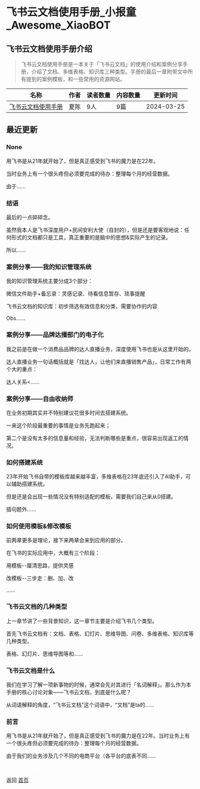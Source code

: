 # 飞书云文档使用手册_小报童_Awesome_XiaoBOT

## 飞书云文档使用手册介绍
> 飞书云文档使用手册是一本关于「飞书云文档」的使用介绍和案例分享手册，介绍了文档、多维表格、知识库三种类型。手册的最后一章附带文中所有提到的案例模板，和一些常用的资源网站。  
  


|名称|作者|读者数量|内容数量|更新时间|
|---|---|---|---|---|
|[飞书云文档使用手册](https://xiaobot.net/p/feishu001?refer=0b133df9-27dc-423b-8101-639049001c13)|夏陈|9人|9篇|2024-03-25|

## 最近更新
### None

用飞书是从21年就开始了，但是真正感受到飞书的魔力是在22年。

当时业务上有一个很头疼但必须要完成的待办：整理每个月的经营数据。

由于......

### 结语

最后的一点碎碎念。

虽然我本人是飞书深度用户+民间安利大使（自封的），但是还是要客观地说：任何形式的文档都只是工具，真正重要的是脑中的思想&实际产生的记录。

所以......

### 案例分享——我的知识管理系统

我的知识管理系统主要分成3个部分：

微信文件助手+备忘录：灵感记录、待看信息暂存、琐事提醒

飞书云文档的知识库：初步筛选有效信息和分类、需要协作的内容

Obs......

### 案例分享——品牌达播部门的电子化

我之前是在做一个消费品品牌的达人直播业务，深度使用飞书也是从这里开始的。

达人直播业务一句话概括就是「找达人，让他们来直播销售产品」，日常工作有两个大的重点：

达人关系<......

### 案例分享——自由收纳师

在业务初期其实并不特别建议花很多时间去搭建系统。

一来这个阶段最重要的事情是业务先跑起来；

第二个是没有太多的信息量和经验，无法判断哪些是重点，很容易出现返工的情况。

### 如何搭建系统

23年开始飞书自带的模板库越来越丰富，多维表格在23年底还引入了AI助手，可以辅助搭建系统。

但是还是会出现一些情况没有特别适配的模板，需要我们自己来从0搭建。

插句题外......

### 如何使用模板&修改模板

前两章更多是理论，接下来两章会来到应用的部分。

在飞书的实际应用中，大概有三个阶段：

用模板--厘清思路，提供灵感

改模板--三步走：删、加、改

......

### 飞书云文档的几种类型

上一章节讲了一些背景知识，这一章节主要是介绍飞书几个类型。

首先飞书云文档有：文档、表格、幻灯片、思维导图、问卷、多维表格、知识库等几种类型。

表格、幻灯片、思维导图等和......

### 飞书云文档是什么

我们在学习了解一项新事物的时候，通常会先对其进行「名词解释」。那么作为本手册的核心讨论对象——飞书云文档，到底是什么呢？

从词语解释的角度，“飞书云文档”这个词语中，“文档”是ta的......

### 前言

用飞书是从21年就开始了，但是真正感受到飞书的魔力是在22年。当时业务上有一个很头疼但必须要完成的待办：整理每个月的经营数据。

由于我们的业务涉及几个不同的电商平台（各平台的底表不同......


<a href="https://github.com/Reno9527/awesome-xiaobot" style="color: white; text-decoration: none;">awesome-xiaobot</a>

返回 [首页](../README.md)

